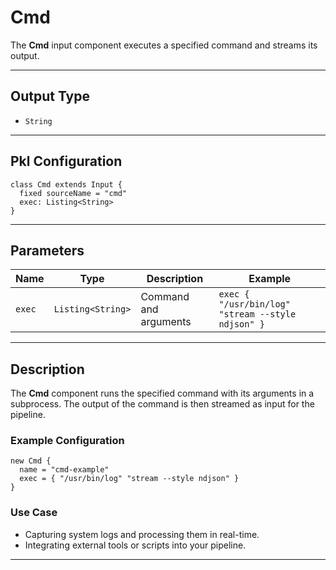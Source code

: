 
# **Cmd**

The **Cmd** input component executes a specified command and streams its output.

---

## **Output Type**
- `String`

---

## **Pkl Configuration**

```pkl
class Cmd extends Input {
  fixed sourceName = "cmd"
  exec: Listing<String>
}
```

---

## **Parameters**

| **Name** | **Type**        | **Description**       | **Example**                                         |
|----------|-----------------|-----------------------|-----------------------------------------------------|
| `exec`   | `Listing<String>` | Command and arguments | `exec { "/usr/bin/log" "stream --style ndjson" }` |

---

## **Description**

The **Cmd** component runs the specified command with its arguments in a subprocess. The output of the command is then streamed as input for the pipeline.

### Example Configuration
```pkl
new Cmd {
  name = "cmd-example"
  exec = { "/usr/bin/log" "stream --style ndjson" }
}
```

### Use Case
- Capturing system logs and processing them in real-time.
- Integrating external tools or scripts into your pipeline.

---

